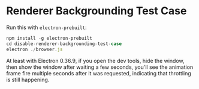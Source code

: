 # Renderer Backgrounding Test Case

Run this with `electron-prebuilt`:

```js
npm install -g electron-prebuilt
cd disable-renderer-backgrounding-test-case
electron ./browser.js
```

At least with Electron 0.36.9, if you open the dev tools, hide the window, then show the window after waiting a few seconds, you'll see the animation frame fire multiple seconds after it was requested, indicating that throttling is still happening.
